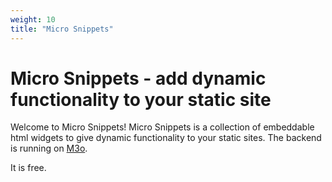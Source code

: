 ```yaml
---
weight: 10
title: "Micro Snippets"
---
```


# Micro Snippets - add dynamic functionality to your static site

Welcome to Micro Snippets! Micro Snippets is a collection of embeddable html widgets to give dynamic functionality to your static sites. The backend is running on [M3o](https://m3o.com).

It is free.
